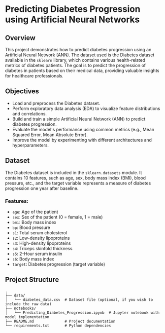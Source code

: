 # Predicting Diabetes Progression using Artificial Neural Networks

## Overview

This project demonstrates how to predict diabetes progression using an Artificial Neural Network (ANN). The dataset used is the Diabetes dataset available in the `sklearn` library, which contains various health-related metrics of diabetes patients. The goal is to predict the progression of diabetes in patients based on their medical data, providing valuable insights for healthcare professionals.

## Objectives

- Load and preprocess the Diabetes dataset.
- Perform exploratory data analysis (EDA) to visualize feature distributions and correlations.
- Build and train a simple Artificial Neural Network (ANN) to predict diabetes progression.
- Evaluate the model's performance using common metrics (e.g., Mean Squared Error, Mean Absolute Error).
- Improve the model by experimenting with different architectures and hyperparameters.

## Dataset

The Diabetes dataset is included in the `sklearn.datasets` module. It contains 10 features, such as age, sex, body mass index (BMI), blood pressure, etc., and the target variable represents a measure of diabetes progression one year after baseline.

### Features:
- `age`: Age of the patient
- `sex`: Sex of the patient (0 = female, 1 = male)
- `bmi`: Body mass index
- `bp`: Blood pressure
- `s1`: Total serum cholesterol
- `s2`: Low-density lipoproteins
- `s3`: High-density lipoproteins
- `s4`: Triceps skinfold thickness
- `s5`: 2-Hour serum insulin
- `s6`: Body mass index
- `target`: Diabetes progression (target variable)

## Project Structure

```plaintext
.
├── data/
│   └── diabetes_data.csv  # Dataset file (optional, if you wish to include the raw data)
├── notebooks/
│   └── Predicting_Diabetes_Progression.ipynb  # Jupyter notebook with model implementation
├── README.md              # Project documentation
└── requirements.txt       # Python dependencies
